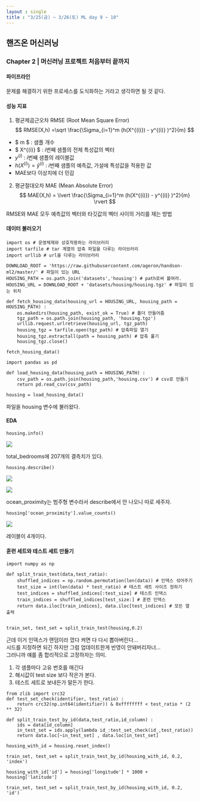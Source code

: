 ```yaml
---
layout : single
title : "3/25(금) ~ 3/26(토) ML day 9 ~ 10" 
---
```


## 핸즈온 머신러닝 

### Chapter 2 | 머신러닝 프로젝트 처음부터 끝까지

#### 파이프라인

문제를 해결하기 위한 프로세스를 도식화하는 거라고 생각하면 될 것 같다.

#### 성능 지표

1. 평균제곱근오차 RMSE (Root Mean Square Error)  
$$ RMSE(X,h) =\sqrt \frac{\Sigma_{i=1}^m (h(X^{(i)}) - y^{(i)} )^2}{m} $$  
- $ m $ : 샘플 개수  
- $ X^{(i)} $ : $i$번째 샘플의 전체 특성값의 벡터  
- $y^{(i)}$ : $i$번째 샘플의 레이블값  
- $h(X^{(i)}) = \hat{y}^{(i)}$ : $i$번째 샘플의 예측값, 가설에 특성값을 적용한 값  
- MAE보다 이상치에 더 민감



2. 평균절대오차 MAE (Mean Absolute Error)  
$$ MAE(X,h) = \lvert \frac{\Sigma_{i=1}^m (h(X^{(i)}) - y^{(i)} )^2}{m} \rvert $$  

RMSE와 MAE 모두 예측값의 벡터와 타깃값의 벡터 사이의 거리를 재는 방법  

#### 데이터 불러오기
```
import os # 운영체제와 상호작용하는 라이브러리
import tarfile # tar 계열의 압축 파일을 다루는 라이브러리
import urllib # url을 다루는 라이브러리

DOWNLOAD_ROOT = 'https://raw.githubusercontent.com/ageron/handson-ml2/master/' # 파일이 있는 URL
HOUSING_PATH = os.path.join('datasets','housing') # path로써 븥여라.
HOUSING_URL = DOWNLOAD_ROOT + 'datasets/housing/housing.tgz' # 파일이 있는 위치

def fetch_housing_data(housing_url = HOUSING_URL, housing_path = HOUSING_PATH) :
    os.makedirs(housing_path, exist_ok = True) # 폴더 만들어줌
    tgz_path = os.path.join(housing_path, 'housing.tgz')
    urllib.request.urlretrieve(housing_url, tgz_path)
    housing_tgz = tarfile.open(tgz_path) # 압축파일 열기
    housing_tgz.extractall(path = housing_path) # 압축 풀기
    housing_tgz.close()
    
fetch_housing_data()

import pandas as pd

def load_housing_data(housing_path = HOUSING_PATH) :
    csv_path = os.path.join(housing_path,'housing.csv') # csv로 만들기
    return pd.read_csv(csv_path)

housing = load_housing_data()
```

파일을 housing 변수에 불러왔다.  

#### EDA

```
housing.info()
```
![](D:\pebble-jji-github-blog\KakaoTalk_20220327_021657268.png)

total_bedrooms에 207개의 결측치가 있다.  

```
housing.describe()
```

![](D:\pebble-jji-github-blog\KakaoTalk_20220327_021641348.png)

![](D:\pebble-jji-github-blog\다운로드.png)

ocean_proximity는 범주형 변수라서 describe에서 안 나오니 따로 세주자.  

```
housing['ocean_proximity'].value_counts()
```

![](D:\pebble-jji-github-blog\KakaoTalk_20220327_021712165.png)

레이블이 4개이다.

#### 훈련 세트와 테스트 세트 만들기

```
import numpy as np

def split_train_test(data,test_ratio):
    shuffled_indices = np.random.permutation(len(data)) # 인덱스 섞어주기
    test_size = int(len(data) * test_ratio) # 테스트 세트 사이즈 정하기
    test_indices = shuffled_indices[:test_size] # 테스트 인덱스
    train_indices = shuffled_indices[test_size:] # 훈련 인덱스
    return data.iloc[train_indices], data.iloc[test_indices] # 모든 열 출력


train_set, test_set = split_train_test(housing,0.2)
```

근데 이거 인덱스가 랜덤이라 껐다 켜면 다 다시 뽑아버린다...  
시드를 지정하면 되긴 하지만 그럼 업데이트한게 반영이 안돼버리자너...  
그러니까 얘를 좀 합리적으로 고정하자는 의미.  

1. 각 샘플마다 고유 번호를 매긴다
2. 해시값이 test size 보다 작은가 본다.
3. 테스트 세트로 보내든가 말든가 한다.

```
from zlib import crc32
def test_set_check(identifier, test_ratio) :
    return crc32(np.int64(identifier)) & 0xffffffff < test_ratio * (2 ** 32)

def split_train_test_by_id(data,test_ratio,id_column) : 
    ids = data[id_column]
    in_test_set = ids.apply(lambda id_:test_set_check(id_,test_ratio))
    return data.loc[~in_test_set] , data.loc[in_test_set]

housing_with_id = housing.reset_index()

train_set, test_set = split_train_test_by_id(housing_with_id, 0.2, 'index')

housing_with_id['id'] = housing['longitude'] * 1000 + housing['latitude']

train_set, test_set = split_train_test_by_id(housing_with_id, 0.2, 'id')
```